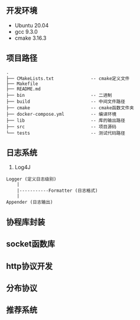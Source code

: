 
## 开发环境

* Ubuntu 20.04
* gcc 9.3.0
* cmake 3.16.3

## 项目路径

```
.
├── CMakeLists.txt              -- cmake定义文件
├── Makefile
├── README.md
├── bin                         -- 二进制
├── build                       -- 中间文件路径
├── cmake                       -- cmake函数文件夹
├── docker-compose.yml          -- 编译环境
├── lib                         -- 库的输出路径
├── src                         -- 项目源码
└── tests                       -- 测试代码路径
```

## 日志系统

1. Log4J
```
Logger (定义日志级别)
    |
    |-----------Formatter (日志格式)
    |
Appender (日志输出)
```

## 协程库封装


## socket函数库


## http协议开发


## 分布协议


## 推荐系统


